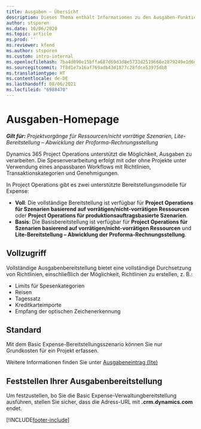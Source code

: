 ```yaml
---
title: Ausgaben – Übersicht
description: Dieses Thema enthält Informationen zu den Ausgaben-Funktionen in Project Operations.
author: stsporen
ms.date: 10/06/2020
ms.topic: article
ms.prod: ''
ms.reviewer: kfend
ms.author: stsporen
ms.custom: intro-internal
ms.openlocfilehash: 7ba4d090e15bffa687d69d3d8e5733d2519668e2879249e1d6dc6aba26f7fbf6
ms.sourcegitcommit: 7f8d1e7a16af769adb43d1877c28fdce53975db8
ms.translationtype: HT
ms.contentlocale: de-DE
ms.lasthandoff: 08/06/2021
ms.locfileid: "6988470"
---
```

# <a name="expense-home-page"></a>Ausgaben-Homepage

_**Gilt für:** Projektvorgänge für Ressourcen/nicht vorrätige Szenarien, Lite-Bereitstellung – Abwicklung der Proforma-Rechnungsstellung_


Dynamics 365 Project Operations unterstützt die Möglichkeit, Ausgaben zu verarbeiten. Die Spesenverarbeitung erfolgt mit oder ohne Projekte unter Verwendung eines anpassbaren Workflows mit Richtlinien, Transaktionskategorien und Genehmigungen.

In Project Operations gibt es zwei unterstützte Bereitstellungsmodelle für Expense: 

- **Voll**: Die vollständige Bereitstellung ist verfügbar für **Project Operations für Szenarien basierend auf vorrätigen/nicht-vorrätigen Ressourcen** oder **Project Operations für produktionsauftragsbasierte Szenarien**.
- **Basis**: Die Basisbereitstellung ist verfügbar für **Project Operations für Szenarien basierend auf vorrätigen/nicht-vorrätigen Ressourcen** und **Lite-Bereitstellung – Abwicklung der Proforma-Rechnungsstellung**.

## <a name="full"></a>Vollzugriff 
Vollständige Ausgabenbereitstellung bietet eine vollständige Durchsetzung von Richtlinien, einschließlich der Möglichkeit, Richtlinien zu erstellen, z. B.:

  - Limits für Spesenkategorien
  - Reisen
  - Tagessatz
  - Kreditkarteimporte
  - Empfang der optischen Zeichenerkennung

## <a name="basic"></a>Standard 
Mit dem Basic Expense-Bereitstellungsszenario können Sie nur Grundkosten für ein Projekt erfassen. 

Weitere Informationen finden Sie unter [Ausgabeneintrag (lite)](basic-expense.md)

## <a name="determine-your-expense-deployment"></a>Feststellen Ihrer Ausgabenbereitstellung
Um festzustellen, bo Sie die Basic Expense-Verwaltungbereitstellung ausführen, stellen Sie sicher, dass die Adress-URL mit **.crm.dynamics.com** endet. 


[!INCLUDE[footer-include](../includes/footer-banner.md)]